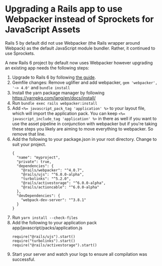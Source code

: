 # Upgrading a Rails app to use Webpacker instead of Sprockets for JavaScript Assets

Rails 5 by default did not use Webpacker (the Rails wrapper around Webpack) as the default JavaScript module bundler. Rather, it continued to use Sprockets.

A new Rails 6 project by default now uses Webpacker however upgrading an existing app needs the following steps:
  1. Upgrade to Rails 6 by following [the guide](https://guides.rubyonrails.org/upgrading_ruby_on_rails.html).
  2. Gemfile changes: Remove uglifier and add webpacker, `gem 'webpacker', '~> 4.0'` and `bundle install`
  3. Install the yarn package manager by following https://yarnpkg.com/lang/en/docs/install/
  4. Run `bundle exec rails webpacker:install`
  5. Add `<%= javascript_pack_tag 'application' %>` to your layout file, which will import the application pack. You can keep `<%= javascript_include_tag 'application' %>` in there as well if you want to use the asset pipeline in conjunction with webpacker but if you're taking these steps you likely are aiming to move everything to webpacker. So remove that line.
  6. Add the following to your package.json in your root directory. Change to suit your project.
        ```
        {
          "name": "myproject",
          "private": true,
          "dependencies": {
            "@rails/webpacker": "^4.0.7",
            "@rails/ujs": "^6.0.0-alpha",
            "turbolinks": "^5.2.0",
            "@rails/activestorage": "^6.0.0-alpha",
            "@rails/actioncable": "^6.0.0-alpha"
          },
          "devDependencies": {
            "webpack-dev-server": "^3.8.1"
          }
        }
        ```
  7. Run `yarn install --check-files`
  8. Add the following to your application pack app/javascript/packs/application.js
        ```
        require("@rails/ujs").start()
        require("turbolinks").start()
        require("@rails/activestorage").start()
        ```
  9. Start your server and watch your logs to ensure all compilation was successful.
